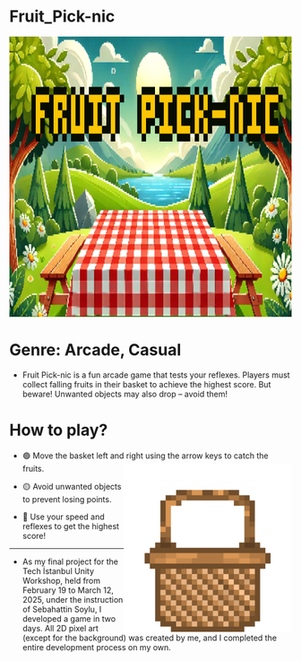 # Fruit_Pick-nic
<img src="https://raw.githubusercontent.com/nepatiess/Fruit-Pick-nic/refs/heads/main/fruit%20pick-nic.PNG" height=500 width=1920 >

# Genre: Arcade, Casual 
- Fruit Pick-nic is a fun arcade game that tests your reflexes. Players must collect falling fruits in their basket to achieve the highest score. But beware! Unwanted objects may also drop – avoid them!

# How to play?
- 🟢 Move the basket left and right using the arrow keys to catch the fruits. <img src="https://raw.githubusercontent.com/nepatiess/Fruit-Pick-nic/refs/heads/main/basket.png" width="300" align="right"/>

- 🟡 Avoid unwanted objects to prevent losing points.

- 🔴 Use your speed and reflexes to get the highest score!

---

- As my final project for the Tech İstanbul Unity Workshop, held from February 19 to March 12, 2025, under the instruction of Sebahattin Soylu, I developed a game in two days. All 2D pixel art (except for the background) was created by me, and I completed the entire development process on my own.
